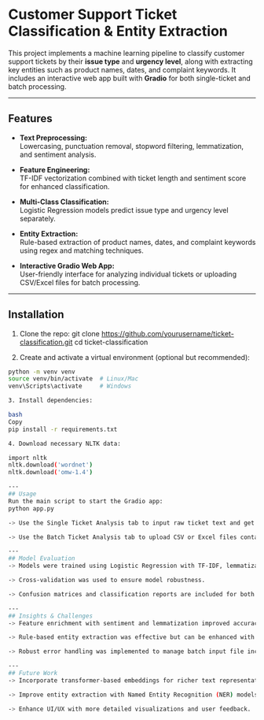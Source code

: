# Customer Support Ticket Classification & Entity Extraction

This project implements a machine learning pipeline to classify customer support tickets by their **issue type** and **urgency level**, along with extracting key entities such as product names, dates, and complaint keywords. It includes an interactive web app built with **Gradio** for both single-ticket and batch processing.

---

## Features

- **Text Preprocessing:**  
  Lowercasing, punctuation removal, stopword filtering, lemmatization, and sentiment analysis.

- **Feature Engineering:**  
  TF-IDF vectorization combined with ticket length and sentiment score for enhanced classification.

- **Multi-Class Classification:**  
  Logistic Regression models predict issue type and urgency level separately.

- **Entity Extraction:**  
  Rule-based extraction of product names, dates, and complaint keywords using regex and matching techniques.

- **Interactive Gradio Web App:**  
  User-friendly interface for analyzing individual tickets or uploading CSV/Excel files for batch processing.

---

## Installation

1. Clone the repo:
git clone https://github.com/yourusername/ticket-classification.git
cd ticket-classification


2. Create and activate a virtual environment (optional but recommended):
```bash
python -m venv venv
source venv/bin/activate  # Linux/Mac
venv\Scripts\activate     # Windows

3. Install dependencies:

bash
Copy
pip install -r requirements.txt

4. Download necessary NLTK data:

import nltk
nltk.download('wordnet')
nltk.download('omw-1.4')

---
## Usage
Run the main script to start the Gradio app:
python app.py

-> Use the Single Ticket Analysis tab to input raw ticket text and get predictions.

-> Use the Batch Ticket Analysis tab to upload CSV or Excel files containing multiple tickets (must include a ticket_text column) for bulk predictions.

---
## Model Evaluation
-> Models were trained using Logistic Regression with TF-IDF, lemmatization, ticket length, and sentiment features.

-> Cross-validation was used to ensure model robustness.

-> Confusion matrices and classification reports are included for both issue type and urgency level.

---
## Insights & Challenges
-> Feature enrichment with sentiment and lemmatization improved accuracy.

-> Rule-based entity extraction was effective but can be enhanced with advanced NLP.

-> Robust error handling was implemented to manage batch input file inconsistencies.

---
## Future Work
-> Incorporate transformer-based embeddings for richer text representation.

-> Improve entity extraction with Named Entity Recognition (NER) models.

-> Enhance UI/UX with more detailed visualizations and user feedback.



